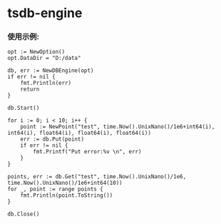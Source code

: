 # tsdb-engine
### 使用示例:
	opt := NewOption()
	opt.DataDir = "D:/data"

	db, err := NewDBEngine(opt)
	if err != nil {
		fmt.Println(err)
		return
	}

	db.Start()

	for i := 0; i < 10; i++ {
		point := NewPoint("test", time.Now().UnixNano()/1e6+int64(i), int64(i), float64(i), float64(i), float64(i))
		err := db.Put(point)
		if err != nil {
			fmt.Printf("Put error:%v \n", err)
		}
	}

	points, err := db.Get("test", time.Now().UnixNano()/1e6, time.Now().UnixNano()/1e6+int64(10))
	for _, point := range points {
		fmt.Println(point.ToString())
	}

	db.Close()
